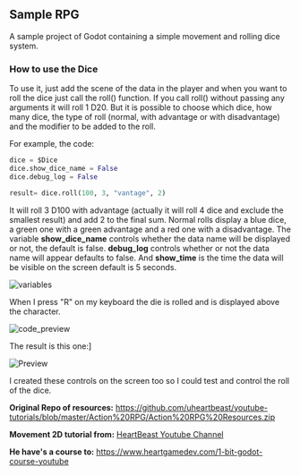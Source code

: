 ## Sample RPG

A sample project of Godot containing a simple movement and rolling dice system.

### How to use the Dice

To use it, just add the scene of the data in the player
and when you want to roll the dice just call the roll() function.
If you call roll() without passing any arguments it will roll 1 D20.
But it is possible to choose which dice, how many dice, the type of roll (normal, with advantage or with disadvantage) and the modifier to be added to the roll.

For example, the code: 
```python
dice = $Dice
dice.show_dice_name = False
dice.debug_log = False

result= dice.roll(100, 3, "vantage", 2)
```
It will roll 3 D100 with advantage (actually it will roll 4 dice and exclude the smallest result) and add 2 to the final sum.
Normal rolls display a blue dice, a green one with a green advantage and a red one with a disadvantage.
The variable **show_dice_name** controls whether the data name will be displayed or not, the default is false.
**debug_log** controls whether or not the data name will appear defaults to false.
And **show_time** is the time the data will be visible on the screen default is 5 seconds.

![variables](https://cdn.discordapp.com/attachments/758764113807147053/886088574208979014/unknown.png "variables")

When I press "R" on my keyboard the die is rolled and is displayed above the character.

![code_preview](https://cdn.discordapp.com/attachments/758764113807147053/886090172385603584/unknown.png "code_preview")

The result is this one:]

![Preview](https://cdn.discordapp.com/attachments/758764113807147053/886089786308300861/unknown.png "Preview")

I created these controls on the screen too so I could test and control the roll of the dice.

**Original Repo of resources:** https://github.com/uheartbeast/youtube-tutorials/blob/master/Action%20RPG/Action%20RPG%20Resources.zip

**Movement 2D tutorial from:** [HeartBeast Youtube Channel](http://https://www.youtube.com/watch?v=mAbG8Oi-SvQ&list=PL9FzW-m48fn2SlrW0KoLT4n5egNdX-W9a "HeartBeast Channel")

**He have's a course to:** https://www.heartgamedev.com/1-bit-godot-course-youtube
